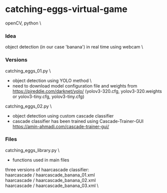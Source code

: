 # catching-eggs-virtual-game
openCV, python \

### Idea
object detection (in our case 'banana') in real time using webcam \

### Versions
catching_eggs_01.py \
  - object detection using YOLO method \
  - need to download model configuration file and weights from https://pjreddie.com/darknet/yolo/
    (yolov3-320.cfg, yolov3-320.weights or yolov3-tiny.cfg, yolov3-tiny.cfg)
  
catching_eggs_02.py \
 - object detection using custom cascade classifier
 - cascade classifier has been trained using Cascade-Trainer-GUI https://amin-ahmadi.com/cascade-trainer-gui/
 
### Files
catching_eggs_library.py \
  - functions used in main files

three versions of haarcascade classifier: \
haarcascade / haarcascade_banana_01.xml \
haarcascade / haarcascade_banana_02.xml \
haarcascade / haarcascade_banana_03.xml \
